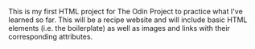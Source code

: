 This is my first HTML project for The Odin Project to practice what I've learned so far.  This will be a recipe website and will include basic HTML elements (i.e. the boilerplate) as well as images and links with their corresponding attributes.